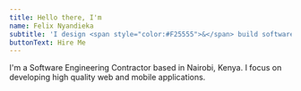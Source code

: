 ```yaml
---
title: Hello there, I'm
name: Felix Nyandieka
subtitle: 'I design <span style="color:#F25555">&</span> build software for web and mobile.'
buttonText: Hire Me
---
```


I'm a Software Engineering Contractor based in Nairobi, Kenya. 
I focus on developing high quality web and mobile applications.
